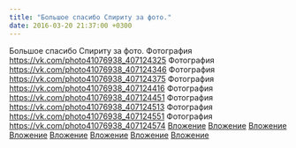 ```yaml
---
title: "Большое спасибо Спириту за фото."
date: 2016-03-20 21:37:00 +0300
---
```


Большое спасибо Спириту за фото.
Фотография
<a class="vk-attach" href="https://vk.com/photo41076938_407124325">https://vk.com/photo41076938_407124325</a>
Фотография
<a class="vk-attach" href="https://vk.com/photo41076938_407124346">https://vk.com/photo41076938_407124346</a>
Фотография
<a class="vk-attach" href="https://vk.com/photo41076938_407124375">https://vk.com/photo41076938_407124375</a>
Фотография
<a class="vk-attach" href="https://vk.com/photo41076938_407124416">https://vk.com/photo41076938_407124416</a>
Фотография
<a class="vk-attach" href="https://vk.com/photo41076938_407124451">https://vk.com/photo41076938_407124451</a>
Фотография
<a class="vk-attach" href="https://vk.com/photo41076938_407124513">https://vk.com/photo41076938_407124513</a>
Фотография
<a class="vk-attach" href="https://vk.com/photo41076938_407124551">https://vk.com/photo41076938_407124551</a>
Фотография
<a class="vk-attach" href="https://vk.com/photo41076938_407124574">https://vk.com/photo41076938_407124574</a>
<a class="vk-attach" href="https://vk.com/photo41076938_407124325">Вложение</a>
<a class="vk-attach" href="https://vk.com/photo41076938_407124346">Вложение</a>
<a class="vk-attach" href="https://vk.com/photo41076938_407124375">Вложение</a>
<a class="vk-attach" href="https://vk.com/photo41076938_407124416">Вложение</a>
<a class="vk-attach" href="https://vk.com/photo41076938_407124451">Вложение</a>
<a class="vk-attach" href="https://vk.com/photo41076938_407124513">Вложение</a>
<a class="vk-attach" href="https://vk.com/photo41076938_407124551">Вложение</a>
<a class="vk-attach" href="https://vk.com/photo41076938_407124574">Вложение</a>
